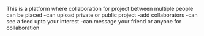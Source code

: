 This is a platform where collaboration for project between multiple people can be placed
-can upload private or public project
-add collaborators 
-can see a feed upto your interest
-can message your friend or anyone for collaboration
